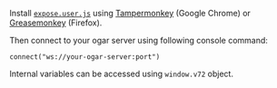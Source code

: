 Install [`expose.user.js`][raw link] using [Tampermonkey][] (Google Chrome) or [Greasemonkey][] (Firefox).

Then connect to your ogar server using following console command:

    connect("ws://your-ogar-server:port")

Internal variables can be accessed using `window.v72` object.

[raw link]: https://github.com/xzfc/agar-expose/raw/master/expose.user.js
[Tampermonkey]: https://chrome.google.com/webstore/detail/tampermonkey/dhdgffkkebhmkfjojejmpbldmpobfkfo
[Greasemonkey]: https://addons.mozilla.org/en-us/firefox/addon/greasemonkey/
